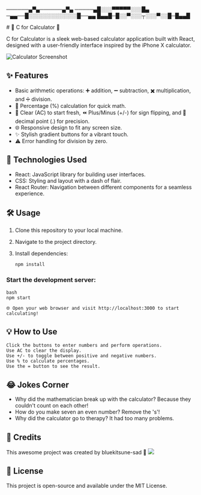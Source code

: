 <p>──────▄▀▄──────▄▀▄
   ─────▄█░░░▀▀▀▀▀░░░█▄
   ─▄▄──█░░░░░░░░░░░░░█──▄▄
   █▄▄█─█░░▀░░░┬░░░▀░░█─█▄▄█
</p>   
# 🧮 C for Calculator 📱

C for Calculator is a sleek web-based calculator application built with React, designed with a user-friendly interface inspired by the iPhone X calculator.

![Calculator Screenshot](calculator-screenshot.png)

## ✨ Features

- Basic arithmetic operations: ➕ addition, ➖ subtraction, ✖️ multiplication, and ➗ division.
- 💯 Percentage (%) calculation for quick math.
- 🔄 Clear (AC) to start fresh, ⏪ Plus/Minus (+/-) for sign flipping, and 🔵 decimal point (.) for precision.
- 🌐 Responsive design to fit any screen size.
- ✨ Stylish gradient buttons for a vibrant touch.
- ⚠️ Error handling for division by zero.

## 🚀 Technologies Used

- React: JavaScript library for building user interfaces.
- CSS: Styling and layout with a dash of flair.
- React Router: Navigation between different components for a seamless experience.

## 🛠️ Usage

1. Clone this repository to your local machine.
2. Navigate to the project directory.
3. Install dependencies:

   ```bash
   npm install

### Start the development server:

    bash
    npm start
    
    🌐 Open your web browser and visit http://localhost:3000 to start calculating!

## 💡 How to Use

    Click the buttons to enter numbers and perform operations.
    Use AC to clear the display.
    Use +/- to toggle between positive and negative numbers.
    Use % to calculate percentages.
    Use the = button to see the result.

## 😂 Jokes Corner

  - Why did the mathematician break up with the calculator? Because they couldn't count on each other!
  - How do you make seven an even number? Remove the 's'!
  - Why did the calculator go to therapy? It had too many problems.

## 🌟 Credits

This awesome project was created by bluekitsune-sad 🦊
![](https://github.com/bluekitsune-sad) 

## 📝 License

This project is open-source and available under the MIT License.









                                                                                                                                                                                                         
